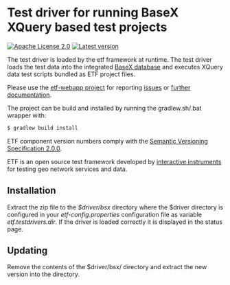 # Test driver for running BaseX XQuery based test projects

[![Apache License 2.0](https://img.shields.io/badge/license-Apache%202.0-blue.svg)](http://www.apache.org/licenses/LICENSE-2.0.html)
[![Latest version](http://img.shields.io/badge/latest%20version-1.0.6-blue.svg)](http://services.interactive-instruments.de/etfdev-af/release/de/interactive_instruments/etf/testdriver/etf-bsxtd/1.0.6/etf-bsxtd-1.0.6.zip)

The test driver is loaded by the etf framework at runtime. The test driver
loads the test data into the integrated [BaseX database](http://basex.org/) and
executes XQuery data test scripts bundled as ETF project files.

Please use the [etf-webapp project](https://github.com/interactive-instruments/etf-webapp) for
reporting [issues](https://github.com/interactive-instruments/etf-webapp/issues) or
[further documentation](https://github.com/interactive-instruments/etf-webapp/wiki).

The project can be build and installed by running the gradlew.sh/.bat wrapper with:
```gradle
$ gradlew build install
```

ETF component version numbers comply with the [Semantic Versioning Specification 2.0.0](http://semver.org/spec/v2.0.0.html).

ETF is an open source test framework developed by [interactive instruments](http://www.interactive-instruments.de/en) for testing geo network services and data.

## Installation
Extract the zip file to the _$driver/bsx_ directory where the $driver directory is configured in your _etf-config.properties_ configuration file as variable _etf.testdrivers.dir_. If the driver is loaded correctly it is displayed in the status page.

## Updating
Remove the contents of the $driver/bsx/ directory and extract the new version into the directory.

